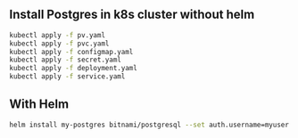 ## Install Postgres in k8s cluster without helm

```bash
kubectl apply -f pv.yaml  
kubectl apply -f pvc.yaml 
kubectl apply -f configmap.yaml 
kubectl apply -f secret.yaml 
kubectl apply -f deployment.yaml 
kubectl apply -f service.yaml 

```

## With Helm 
```bash
helm install my-postgres bitnami/postgresql --set auth.username=myuser --set auth.password=mypassword --set auth.database=mydb
```
